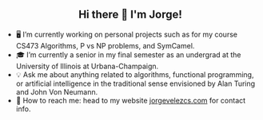 <h2 align="center">Hi there 👋 I'm Jorge!</h2>

- 🖥️ I’m currently working on personal projects such as for my course CS473 Algorithms, P vs NP problems, and SymCamel.
- 🎓 I’m currently a senior in my final semester as an undergrad at the University of Illinois at Urbana-Champaign.
- 💡 Ask me about anything related to algorithms, functional programming, or artificial intelligence in the traditional sense envisioned by Alan Turing and John Von Neumann.
- 📧 How to reach me: head to my website [jorgevelezcs.com](https://jorgevelezcs.com) for contact info.


<!--
**JorgeV92/JorgeV92** is a ✨ _special_ ✨ repository because its `README.md` (this file) appears on your GitHub profile.

Here are some ideas to get you started:

- 🔭 I’m currently working on ...
- 🌱 I’m currently learning ...
- 👯 I’m looking to collaborate on ...
- 🤔 I’m looking for help with ...
- 💬 Ask me about ...
- 📫 How to reach me: ...
- 😄 Pronouns: ...
- ⚡ Fun fact: ...
-->
